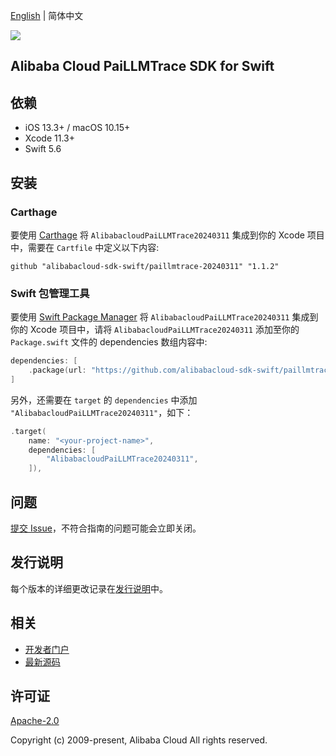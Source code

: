 [English](README.md) | 简体中文

![](https://aliyunsdk-pages.alicdn.com/icons/AlibabaCloud.svg)

## Alibaba Cloud PaiLLMTrace SDK for Swift

## 依赖

- iOS 13.3+ / macOS 10.15+
- Xcode 11.3+
- Swift 5.6

## 安装

### Carthage

要使用 [Carthage](https://github.com/Carthage/Carthage) 将 `AlibabacloudPaiLLMTrace20240311` 集成到你的 Xcode 项目中，需要在 `Cartfile` 中定义以下内容:

```ogdl
github "alibabacloud-sdk-swift/paillmtrace-20240311" "1.1.2"
```

### Swift 包管理工具

要使用 [Swift Package Manager](https://swift.org/package-manager/) 将 `AlibabacloudPaiLLMTrace20240311` 集成到你的 Xcode 项目中，请将 `AlibabacloudPaiLLMTrace20240311` 添加至你的 `Package.swift` 文件的 dependencies 数组内容中:

```swift
dependencies: [
    .package(url: "https://github.com/alibabacloud-sdk-swift/paillmtrace-20240311.git", from: "1.1.2")
]
```

另外，还需要在 `target` 的 `dependencies` 中添加 `"AlibabacloudPaiLLMTrace20240311"`，如下：

```swift
.target(
    name: "<your-project-name>",
    dependencies: [
        "AlibabacloudPaiLLMTrace20240311",
    ]),
```

## 问题

[提交 Issue](https://github.com/alibabacloud-sdk-swift/paillmtrace-20240311/issues/new)，不符合指南的问题可能会立即关闭。

## 发行说明

每个版本的详细更改记录在[发行说明](./ChangeLog.txt)中。

## 相关

* [开发者门户](https://next.api.aliyun.com/home)
* [最新源码](https://github.com/alibabacloud-sdk-swift/paillmtrace-20240311)

## 许可证

[Apache-2.0](http://www.apache.org/licenses/LICENSE-2.0)

Copyright (c) 2009-present, Alibaba Cloud All rights reserved.
